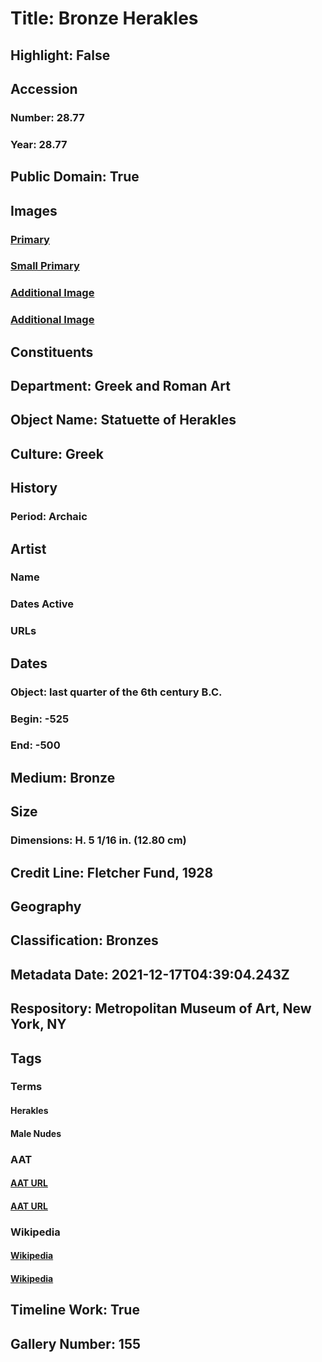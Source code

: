 # Title: Bronze Herakles
## Highlight: False
## Accession
### Number: 28.77
### Year: 28.77
## Public Domain: True
## Images
### [Primary](https://images.metmuseum.org/CRDImages/gr/original/DP-19513-001.jpg)
### [Small Primary](https://images.metmuseum.org/CRDImages/gr/web-large/DP-19513-001.jpg)
### [Additional Image](https://images.metmuseum.org/CRDImages/gr/original/DP-19513-002.jpg)
### [Additional Image](https://images.metmuseum.org/CRDImages/gr/original/gr28.77.R.jpg)
## Constituents
## Department: Greek and Roman Art
## Object Name: Statuette of Herakles
## Culture: Greek
## History
### Period: Archaic
## Artist
### Name
### Dates Active
### URLs
## Dates
### Object: last quarter of the 6th century B.C.
### Begin: -525
### End: -500
## Medium: Bronze
## Size
### Dimensions: H. 5 1/16 in. (12.80 cm)
## Credit Line: Fletcher Fund, 1928
## Geography
## Classification: Bronzes
## Metadata Date: 2021-12-17T04:39:04.243Z
## Respository: Metropolitan Museum of Art, New York, NY
## Tags
### Terms
#### Herakles
#### Male Nudes
### AAT
#### [AAT URL](http://vocab.getty.edu/page/ia/901000042)
#### [AAT URL](http://vocab.getty.edu/page/aat/300189568)
### Wikipedia
#### [Wikipedia]()
#### [Wikipedia]()
## Timeline Work: True
## Gallery Number: 155